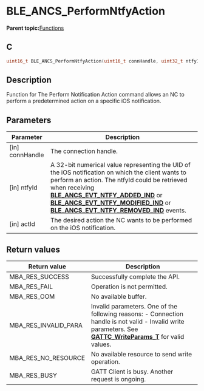 # BLE\_ANCS\_PerformNtfyAction

**Parent topic:**[Functions](GUID-1986696F-023D-4DD6-86D6-1D32A8DDAA6F.md)

## C

```c
uint16_t BLE_ANCS_PerformNtfyAction(uint16_t connHandle, uint32_t ntfyId, BLE_ANCS_ActionId_T actId);
```

## Description

Function for The Perform Notification Action command allows an NC to perform a predetermined action on a specific iOS notification.

## Parameters

|Parameter|Description|
|---------|-----------|
|\[in\] connHandle|The connection handle.|
|\[in\] ntfyId|A 32-bit numerical value representing the UID of the iOS notification on which the client wants to perform an action. The ntfyId could be retrieved when receiving **[BLE\_ANCS\_EVT\_NTFY\_ADDED\_IND](GUID-09E4D761-E240-4D15-8065-2AB976C30FAB.md)** or **[BLE\_ANCS\_EVT\_NTFY\_MODIFIED\_IND](GUID-09E4D761-E240-4D15-8065-2AB976C30FAB.md)** or **[BLE\_ANCS\_EVT\_NTFY\_REMOVED\_IND](GUID-09E4D761-E240-4D15-8065-2AB976C30FAB.md)** events.|
|\[in\] actId|The desired action the NC wants to be performed on the iOS notification.|

## Return values

|Return value|Description|
|------------|-----------|
|MBA\_RES\_SUCCESS|Successfully complete the API.|
|MBA\_RES\_FAIL|Operation is not permitted.|
|MBA\_RES\_OOM|No available buffer.|
|MBA\_RES\_INVALID\_PARA|Invalid parameters. One of the following reasons: - Connection handle is not valid - Invalid write parameters. See **[GATTC\_WriteParams\_T](GUID-2D95DF00-4758-4DCE-8562-F6A1A150A365.md)** for valid values.|
|MBA\_RES\_NO\_RESOURCE|No available resource to send write operation.|
|MBA\_RES\_BUSY|GATT Client is busy. Another request is ongoing.|

